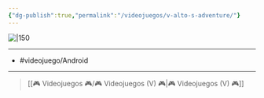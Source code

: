 ```yaml
---
{"dg-publish":true,"permalink":"/videojuegos/v-alto-s-adventure/"}
---
```



![|150](https://images.igdb.com/igdb/image/upload/t_cover_big/co2shm.jpg)

---

- #videojuego/Android

---

> [[🎮 Videojuegos 🎮/🎮 Videojuegos (V) 🎮\|🎮 Videojuegos (V) 🎮]]
